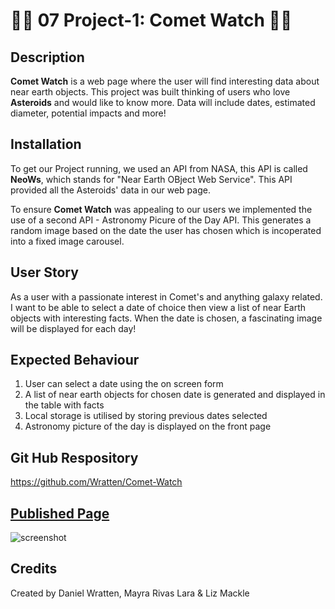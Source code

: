 # 🌠🌌 07 Project-1: Comet Watch 🌌🌠

## Description
**Comet Watch** is a web page where the user will find interesting data about near earth objects. This project was built thinking of users who love **Asteroids** and would like to know more. Data will include dates, estimated diameter, potential impacts and more!

## Installation
To get our Project running, we used an API from NASA, this API is called **NeoWs**, which stands for "Near Earth OBject Web Service". This API provided all the Asteroids' data in our web page.

To ensure **Comet Watch** was appealing to our users we implemented the use of a second API - Astronomy Picure of the Day API. This generates a random image based on the date the user has chosen which is incoperated into a fixed image carousel. 
 
## User Story
As a user with a passionate interest in Comet's and anything galaxy related. I want to be able to select a date of choice then view a list of near Earth objects with interesting facts. When the date is chosen, a fascinating image will be displayed for each day!

## Expected Behaviour
1. User can select a date using the on screen form 
2. A list of near earth objects for chosen date is generated and displayed in the table with facts  
3. Local storage is utilised by storing previous dates selected
4. Astronomy picture of the day is displayed on the front page

## Git Hub Respository 
https://github.com/Wratten/Comet-Watch

## [Published Page](https://wratten.github.io/Comet-Watch/)
![screenshot](https://user-images.githubusercontent.com/93589073/151379818-f2e41098-6793-4c84-b892-c9dd4091bd92.png)

## Credits
Created by Daniel Wratten, Mayra Rivas Lara & Liz Mackle

